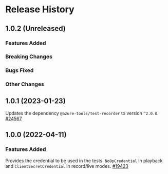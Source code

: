 # Release History

## 1.0.2 (Unreleased)

### Features Added

### Breaking Changes

### Bugs Fixed

### Other Changes

## 1.0.1 (2023-01-23)

Updates the dependency `@azure-tools/test-recorder` to version `^2.0.0`.
[#24567](https://github.com/Azure/azure-sdk-for-js/pull/24567)

## 1.0.0 (2022-04-11)

### Features Added

Provides the credential to be used in the tests. `NoOpCredential` in playback and `ClientSecretCredential` in record/live modes.
[#19423](https://github.com/Azure/azure-sdk-for-js/pull/19423)
